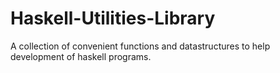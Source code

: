 # Haskell-Utilities-Library
A collection of convenient functions and datastructures to help development of haskell programs.
